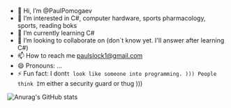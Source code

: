 - 👋 Hi, I’m @PaulPomogaev
- 👀 I’m interested in C#, computer hardware, sports pharmacology, sports, reading boks
- 🌱 I’m currently learning C#
- 💞️ I’m looking to collaborate on (don`t know yet. I'll answer after learning C#)
- 📫 How to reach me paulslock1@gmail.com
- 😄 Pronouns: ...
- ⚡ Fun fact: I dont`t look like someone into programming. ))) People think I`m either a security guard or thug )))

<!---
PaulPomogaev/PaulPomogaev is a ✨ special ✨ repository because its `README.md` (this file) appears on your GitHub profile.
You can click the Preview link to take a look at your changes.
--->
![Anurag's GitHub stats](https://github-readme-stats.vercel.app/api?username=PaulPomogaev&theme=highcontrast&show_icons=true)




